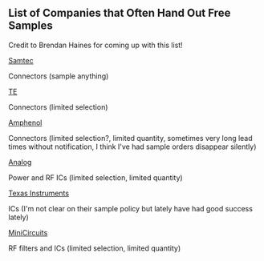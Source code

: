 ## List of Companies that Often Hand Out Free Samples

Credit to Brendan Haines for coming up with this list!

[Samtec](www.samtec.com)

Connectors (sample anything)

[TE](www.te.com) 

Connectors (limited selection)

[Amphenol](www.amphenol-icc.com)

Connectors (limited selection?, limited quantity, sometimes very long lead times without notification, I think I've had sample orders disappear silently)

[Analog](www.analog.com)

Power and RF ICs (limited selection, limited quantity)

[Texas Instruments](www.ti.com)

ICs (I'm not clear on their sample policy but lately have had good success lately)

[MiniCircuits](www.minicircuits.com)

RF filters and ICs (limited selection, limited quantity)